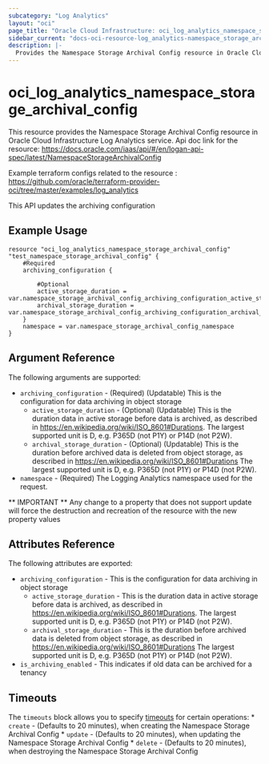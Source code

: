 ```yaml
---
subcategory: "Log Analytics"
layout: "oci"
page_title: "Oracle Cloud Infrastructure: oci_log_analytics_namespace_storage_archival_config"
sidebar_current: "docs-oci-resource-log_analytics-namespace_storage_archival_config"
description: |-
  Provides the Namespace Storage Archival Config resource in Oracle Cloud Infrastructure Log Analytics service
---
```


# oci_log_analytics_namespace_storage_archival_config
This resource provides the Namespace Storage Archival Config resource in Oracle Cloud Infrastructure Log Analytics service.
Api doc link for the resource: https://docs.oracle.com/iaas/api/#/en/logan-api-spec/latest/NamespaceStorageArchivalConfig

Example terraform configs related to the resource : https://github.com/oracle/terraform-provider-oci/tree/master/examples/log_analytics

This API updates the archiving configuration


## Example Usage

```hcl
resource "oci_log_analytics_namespace_storage_archival_config" "test_namespace_storage_archival_config" {
	#Required
	archiving_configuration {

		#Optional
		active_storage_duration = var.namespace_storage_archival_config_archiving_configuration_active_storage_duration
		archival_storage_duration = var.namespace_storage_archival_config_archiving_configuration_archival_storage_duration
	}
	namespace = var.namespace_storage_archival_config_namespace
}
```

## Argument Reference

The following arguments are supported:

* `archiving_configuration` - (Required) (Updatable) This is the configuration for data archiving in object storage
	* `active_storage_duration` - (Optional) (Updatable) This is the duration data in active storage before data is archived, as described in https://en.wikipedia.org/wiki/ISO_8601#Durations. The largest supported unit is D, e.g. P365D (not P1Y) or P14D (not P2W). 
	* `archival_storage_duration` - (Optional) (Updatable) This is the duration before archived data is deleted from object storage, as described in https://en.wikipedia.org/wiki/ISO_8601#Durations The largest supported unit is D, e.g. P365D (not P1Y) or P14D (not P2W). 
* `namespace` - (Required) The Logging Analytics namespace used for the request.

** IMPORTANT **
Any change to a property that does not support update will force the destruction and recreation of the resource with the new property values

## Attributes Reference

The following attributes are exported:

* `archiving_configuration` - This is the configuration for data archiving in object storage
	* `active_storage_duration` - This is the duration data in active storage before data is archived, as described in https://en.wikipedia.org/wiki/ISO_8601#Durations. The largest supported unit is D, e.g. P365D (not P1Y) or P14D (not P2W). 
	* `archival_storage_duration` - This is the duration before archived data is deleted from object storage, as described in https://en.wikipedia.org/wiki/ISO_8601#Durations The largest supported unit is D, e.g. P365D (not P1Y) or P14D (not P2W). 
* `is_archiving_enabled` - This indicates if old data can be archived for a tenancy

## Timeouts

The `timeouts` block allows you to specify [timeouts](https://registry.terraform.io/providers/oracle/oci/latest/docs/guides/changing_timeouts) for certain operations:
	* `create` - (Defaults to 20 minutes), when creating the Namespace Storage Archival Config
	* `update` - (Defaults to 20 minutes), when updating the Namespace Storage Archival Config
	* `delete` - (Defaults to 20 minutes), when destroying the Namespace Storage Archival Config
